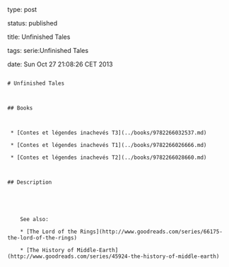 type: post
status: published
title: Unfinished Tales
tags: serie:Unfinished Tales
date: Sun Oct 27 21:08:26 CET 2013
~~~~~~
# Unfinished Tales

## Books

 * [Contes et légendes inachevés T3](../books/9782266032537.md)
 * [Contes et légendes inachevés T1](../books/9782266026666.md)
 * [Contes et légendes inachevés T2](../books/9782266028660.md)

## Description


    See also:
    * [The Lord of the Rings](http://www.goodreads.com/series/66175-the-lord-of-the-rings)
    * [The History of Middle-Earth](http://www.goodreads.com/series/45924-the-history-of-middle-earth)
